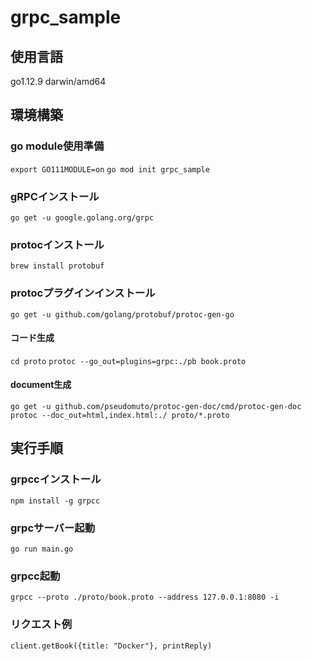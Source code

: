 # grpc_sample

## 使用言語
go1.12.9 darwin/amd64

## 環境構築
### go module使用準備
```export GO111MODULE=on```
```go mod init grpc_sample```

### gRPCインストール
```go get -u google.golang.org/grpc```

### protocインストール
```brew install protobuf```

### protocプラグインインストール
```go get -u github.com/golang/protobuf/protoc-gen-go```

#### コード生成
```cd proto```
```protoc --go_out=plugins=grpc:./pb book.proto```

#### document生成
```go get -u github.com/pseudomuto/protoc-gen-doc/cmd/protoc-gen-doc```
```protoc --doc_out=html,index.html:./ proto/*.proto```

## 実行手順
### grpccインストール
```npm install -g grpcc```

### grpcサーバー起動
```go run main.go```

### grpcc起動
```grpcc --proto ./proto/book.proto --address 127.0.0.1:8080 -i```

### リクエスト例
```client.getBook({title: "Docker"}, printReply)```


